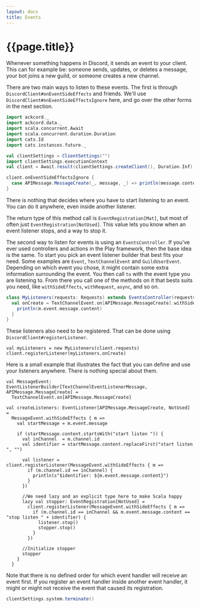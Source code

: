 ```yaml
---
layout: docs
title: Events
---
```


# {{page.title}}
Whenever something happens in Discord, it sends an event to your client. This 
can for example be: someone sends, updates, or deletes a message, your bot joins 
a new guild, or someone creates a new channel.

There are two main ways to listen to these events. The first is through 
`DiscordClient#onEventSideEffects` and friends. We'll use 
`DiscordClient#onEventSideEffectsIgnore` here, and go over the other forms in 
the next section.
```scala mdoc:invisible
import ackcord._
import ackcord.data._
import scala.concurrent.Await
import scala.concurrent.duration.Duration
import cats.Id
import cats.instances.future._

val clientSettings = ClientSettings("")
import clientSettings.executionContext
val client = Await.result(clientSettings.createClient(), Duration.Inf)
```
```scala mdoc:silent
client.onEventSideEffectsIgnore {
  case APIMessage.MessageCreate(_, message, _) => println(message.content)
}
```

There is nothing that decides where you have to start listening to an event. 
You can do it anywhere, even inside another listener.

The return type of this method call is `EventRegistration[Mat]`, but most of 
often just `EventRegistration[NotUsed]`. This value lets you know when an event 
listener stops, and a way to stop it.

The second way to listen for events is using an `EventsController`. If you've 
ever used controllers and actions in the Play framework, then the base idea is 
the same. To start you pick an event listener builder that best fits your need. 
Some examples are `Event`, `TextChannelEvent` and `GuildUserEvent`. Depending on 
which event you chose, it might contain some extra information surrounding the 
event. You then call `to` with the event type you are listening to. From there 
you call one of the methods on it that bests suits you need, 
like `withSideEffects`, `withRequest`, `async`, and so on.

```scala mdoc:silent
class MyListeners(requests: Requests) extends EventsController(requests) {
  val onCreate = TextChannelEvent.on[APIMessage.MessageCreate].withSideEffects { m =>
    println(m.event.message.content)
  }
}
```

These listeners also need to be registered. 
That can be done using `DiscordClient#registerListener`.

```mdoc:silent
val myListeners = new MyListeners(client.requests)
client.registerListener(myListeners.onCreate)
```

Here is a small example that illustrates the fact that you can define and use 
your listeners anywhere. There is nothing special about them.
```mdoc:silent
val MessageEvent: EventListenerBuilder[TextChannelEventListenerMessage, APIMessage.MessageCreate] =
  TextChannelEvent.on[APIMessage.MessageCreate]

val createListeners: EventListener[APIMessage.MessageCreate, NotUsed] =
  MessageEvent.withSideEffects { m =>
    val startMessage = m.event.message

    if (startMessage.content.startsWith("start listen ")) {
      val inChannel  = m.channel.id
      val identifier = startMessage.content.replaceFirst("start listen ", "")

      val listener = client.registerListener(MessageEvent.withSideEffects { m =>
        if (m.channel.id == inChannel) {
          println(s"$identifier: ${m.event.message.content}")
        }
      })

      //We need lazy and an explicit type here to make Scala happy
      lazy val stopper: EventRegistration[NotUsed] =
        client.registerListener(MessageEvent.withSideEffects { m =>
          if (m.channel.id == inChannel && m.event.message.content == "stop listen " + identifier) {
            listener.stop()
            stopper.stop()
          }
        })

      //Initialize stopper
      stopper
    }
  }
```

Note that there is no defined order for which event handler will receive an 
event first. If you register an event handler inside another event handler, it 
might or might not receive the event that caused its registration.

```scala mdoc:invisible
clientSettings.system.terminate()
```
